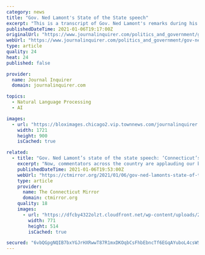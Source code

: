 ```yaml
---
category: news
title: "Gov. Ned Lamont's State of the State speech"
excerpt: "This is a transcript of Gov. Ned Lamont's remarks during his State of the State speech given Wednesday, Jan. 6. They were delivered in a pre-recorded message to legislators who"
publishedDateTime: 2021-01-06T19:17:00Z
originalUrl: "https://www.journalinquirer.com/politics_and_government/gov-ned-lamonts-state-of-the-state-speech/article_dee90d9e-5053-11eb-ad33-a39ec1b813dd.html"
webUrl: "https://www.journalinquirer.com/politics_and_government/gov-ned-lamonts-state-of-the-state-speech/article_dee90d9e-5053-11eb-ad33-a39ec1b813dd.html"
type: article
quality: 24
heat: 24
published: false

provider:
  name: Journal Inquirer
  domain: journalinquirer.com

topics:
  - Natural Language Processing
  - AI

images:
  - url: "https://bloximages.chicago2.vip.townnews.com/journalinquirer.com/content/tncms/custom/image/b433e4d6-4721-11e8-a389-f3e498463b6e.jpg"
    width: 1721
    height: 900
    isCached: true

related:
  - title: "Gov. Ned Lamont’s state of the state speech: ‘Connecticut’s comeback is happening’"
    excerpt: "Now, commentators across the country are applauding our budgetary approach. As a recognition of this hard work, outside analysts have repeatedly reported that Connecticut is getting its fiscal ..."
    publishedDateTime: 2021-01-06T19:53:00Z
    webUrl: "https://ctmirror.org/2021/01/06/gov-ned-lamonts-state-of-the-state-speech-connecticuts-comeback-is-happening/"
    type: article
    provider:
      name: The Connecticut Mirror
      domain: ctmirror.org
    quality: 18
    images:
      - url: "https://dfcby4322olzt.cloudfront.net/wp-content/uploads/2020/10/DSC09525-771x514.jpg"
        width: 771
        height: 514
        isCached: true

secured: "6vbQGpgNQIB7bxYGJrHXRwwT87R1mxDKOqbCsFhbEbncTf6EGqAYuboL4csWS2XQHTgm6QaHDwHGkpOJMnHVyVBLDGwM7+U0TXwLQ5hLue9Q7eNwIV/9dvr1+2M+xt5g0xvwOKGNVlkg8LBlFHFnGKzxB2NS/FCg1AMv0XeTJHbVvvYF43K6hqyDLC3Zh+J4uP8cpeNZW2J6pms+7LvwNi6jFa8HCalpjIa6AqheNid2S+Cpcl9u9+8VmsBk+BiOvdhHtE2ixJuSe5lkIEv6Q9faXcYEX9BEmlRn4CfQ07/mF7LcjSrP8LR/kOrNvvCj0TkmW4bEGW+Y5RJJYG3hWJQbHE2HqXosgCFL75plwQE=;ixTsEgiA5xSHKH8RbJJi6w=="
---
```


